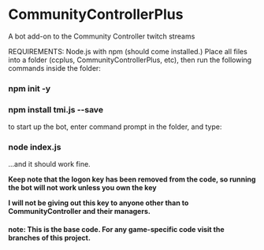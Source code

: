 # CommunityControllerPlus
A bot add-on to the Community Controller twitch streams

REQUIREMENTS:
Node.js with npm (should come installed.)
Place all files into a folder (ccplus, CommunityControllerPlus, etc), then run the following commands inside the folder:

### npm init -y

### npm install tmi.js --save

to start up the bot, enter command prompt in the folder, and type:

### node index.js

...and it should work fine.

__Keep note that the logon key has been removed from the code, so running the bot will not work unless you own the key__

__I will not be giving out this key to anyone other than to CommunityController and their managers.__

#### note: This is the base code. For any game-specific code visit the branches of this project.
